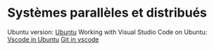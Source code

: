 # Systèmes parallèles et distribués

Ubuntu version: [Ubuntu](https://ubuntu.com/tutorials/install-ubuntu-on-wsl2-on-windows-11-with-gui-support#1-overview) 
Working with Visual Studio Code on Ubuntu: [Vscode in Ubuntu](https://ubuntu.com/tutorials/working-with-visual-studio-code-on-ubuntu-on-wsl2#1-overview)
[Git in vscode](https://code.visualstudio.com/docs/sourcecontrol/github)

